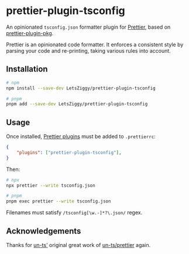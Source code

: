 # prettier-plugin-tsconfig

An opinionated `tsconfig.json` formatter plugin for [Prettier](https://prettier.io), based on [prettier-plugin-pkg](https://www.npmjs.com/package/prettier-plugin-pkg).

Prettier is an opinionated code formatter. It enforces a consistent style by parsing your code and re-printing, taking various rules into account.

## Installation

```bash
# npm
npm install --save-dev LetsZiggy/prettier-plugin-tsconfig

# pnpm
pnpm add --save-dev LetsZiggy/prettier-plugin-tsconfig
```

## Usage

Once installed, [Prettier plugins](https://prettier.io/docs/en/plugins.html) must be added to `.prettierrc`:

```json
{
	"plugins": ["prettier-plugin-tsconfig"],
}
```

Then:

```bash
# npx
npx prettier --write tsconfig.json

# pnpm
pnpm exec prettier --write tsconfig.json
```

Filenames must satisfy `/tsconfig[\w.-]*?\.json/` regex.

## Acknowledgements

Thanks for [un-ts'](https://github.com/un-ts) original great work of [un-ts/prettier](https://github.com/un-ts/prettier) again.
